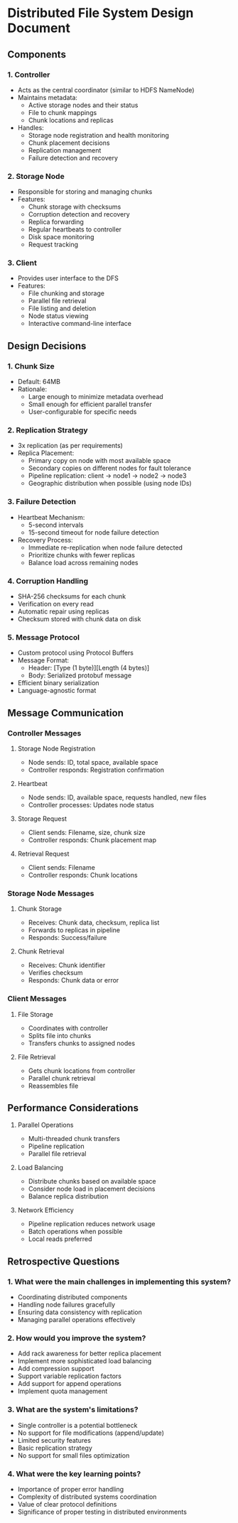 # Distributed File System Design Document

## Components

### 1. Controller

- Acts as the central coordinator (similar to HDFS NameNode)
- Maintains metadata:
  - Active storage nodes and their status
  - File to chunk mappings
  - Chunk locations and replicas
- Handles:
  - Storage node registration and health monitoring
  - Chunk placement decisions
  - Replication management
  - Failure detection and recovery

### 2. Storage Node

- Responsible for storing and managing chunks
- Features:
  - Chunk storage with checksums
  - Corruption detection and recovery
  - Replica forwarding
  - Regular heartbeats to controller
  - Disk space monitoring
  - Request tracking

### 3. Client

- Provides user interface to the DFS
- Features:
  - File chunking and storage
  - Parallel file retrieval
  - File listing and deletion
  - Node status viewing
  - Interactive command-line interface

## Design Decisions

### 1. Chunk Size

- Default: 64MB
- Rationale:
  - Large enough to minimize metadata overhead
  - Small enough for efficient parallel transfer
  - User-configurable for specific needs

### 2. Replication Strategy

- 3x replication (as per requirements)
- Replica Placement:
  - Primary copy on node with most available space
  - Secondary copies on different nodes for fault tolerance
  - Pipeline replication: client → node1 → node2 → node3
  - Geographic distribution when possible (using node IDs)

### 3. Failure Detection

- Heartbeat Mechanism:
  - 5-second intervals
  - 15-second timeout for node failure detection
- Recovery Process:
  - Immediate re-replication when node failure detected
  - Prioritize chunks with fewer replicas
  - Balance load across remaining nodes

### 4. Corruption Handling

- SHA-256 checksums for each chunk
- Verification on every read
- Automatic repair using replicas
- Checksum stored with chunk data on disk

### 5. Message Protocol

- Custom protocol using Protocol Buffers
- Message Format:
  - Header: [Type (1 byte)][Length (4 bytes)]
  - Body: Serialized protobuf message
- Efficient binary serialization
- Language-agnostic format

## Message Communication

### Controller Messages

1. Storage Node Registration

   - Node sends: ID, total space, available space
   - Controller responds: Registration confirmation

2. Heartbeat

   - Node sends: ID, available space, requests handled, new files
   - Controller processes: Updates node status

3. Storage Request

   - Client sends: Filename, size, chunk size
   - Controller responds: Chunk placement map

4. Retrieval Request
   - Client sends: Filename
   - Controller responds: Chunk locations

### Storage Node Messages

1. Chunk Storage

   - Receives: Chunk data, checksum, replica list
   - Forwards to replicas in pipeline
   - Responds: Success/failure

2. Chunk Retrieval
   - Receives: Chunk identifier
   - Verifies checksum
   - Responds: Chunk data or error

### Client Messages

1. File Storage

   - Coordinates with controller
   - Splits file into chunks
   - Transfers chunks to assigned nodes

2. File Retrieval
   - Gets chunk locations from controller
   - Parallel chunk retrieval
   - Reassembles file

## Performance Considerations

1. Parallel Operations

   - Multi-threaded chunk transfers
   - Pipeline replication
   - Parallel file retrieval

2. Load Balancing

   - Distribute chunks based on available space
   - Consider node load in placement decisions
   - Balance replica distribution

3. Network Efficiency
   - Pipeline replication reduces network usage
   - Batch operations when possible
   - Local reads preferred

## Retrospective Questions

### 1. What were the main challenges in implementing this system?

- Coordinating distributed components
- Handling node failures gracefully
- Ensuring data consistency with replication
- Managing parallel operations effectively

### 2. How would you improve the system?

- Add rack awareness for better replica placement
- Implement more sophisticated load balancing
- Add compression support
- Support variable replication factors
- Add support for append operations
- Implement quota management

### 3. What are the system's limitations?

- Single controller is a potential bottleneck
- No support for file modifications (append/update)
- Limited security features
- Basic replication strategy
- No support for small files optimization

### 4. What were the key learning points?

- Importance of proper error handling
- Complexity of distributed systems coordination
- Value of clear protocol definitions
- Significance of proper testing in distributed environments
